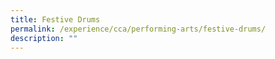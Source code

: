 ```yaml
---
title: Festive Drums
permalink: /experience/cca/performing-arts/festive-drums/
description: ""
---
```

